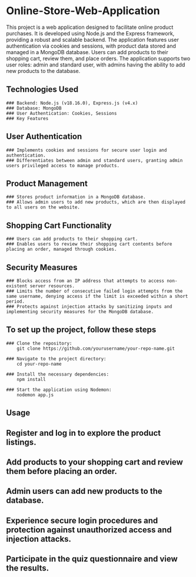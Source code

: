 # Online-Store-Web-Application
This project is a web application designed to facilitate online product purchases. It is developed using Node.js and the Express framework, providing a robust and scalable backend. The application features user authentication via cookies and sessions, with product data stored and managed in a MongoDB database. Users can add products to their shopping cart, review them, and place orders. The application supports two user roles: admin and standard user, with admins having the ability to add new products to the database.

## Technologies Used
	### Backend: Node.js (v18.16.0), Express.js (v4.x)
	### Database: MongoDB
	### User Authentication: Cookies, Sessions
	### Key Features

## User Authentication
	### Implements cookies and sessions for secure user login and authentication.
	### Differentiates between admin and standard users, granting admin users privileged access to manage products.

## Product Management
	### Stores product information in a MongoDB database.
	### Allows admin users to add new products, which are then displayed to all users on the website.

## Shopping Cart Functionality
	### Users can add products to their shopping cart.
	### Enables users to review their shopping cart contents before placing an order, managed through cookies.

## Security Measures
	### Blocks access from an IP address that attempts to access non-existent server resources.
	### Limits the number of consecutive failed login attempts from the same username, denying access if the limit is exceeded within a short period.
	### Protects against injection attacks by sanitizing inputs and implementing security measures for the MongoDB database.

## To set up the project, follow these steps

	### Clone the repository:
		git clone https://github.com/yourusername/your-repo-name.git

	### Navigate to the project directory:
		cd your-repo-name

	### Install the necessary dependencies:
		npm install

	### Start the application using Nodemon:
		nodemon app.js

## Usage
## Register and log in to explore the product listings.
## Add products to your shopping cart and review them before placing an order.
## Admin users can add new products to the database.
## Experience secure login procedures and protection against unauthorized access and injection attacks.
## Participate in the quiz questionnaire and view the results.
